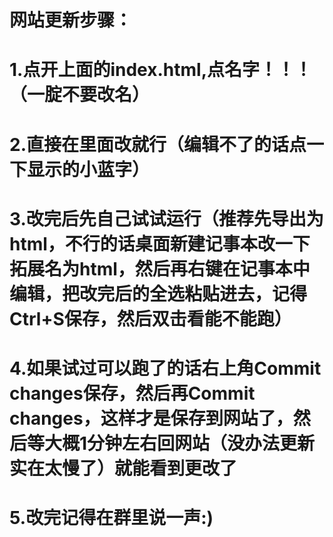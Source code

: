 # 网站更新步骤：
# 1.点开上面的index.html,点名字！！！（一腚不要改名）
# 2.直接在里面改就行（编辑不了的话点一下显示的小蓝字）
# 3.改完后先自己试试运行（推荐先导出为html，不行的话桌面新建记事本改一下拓展名为html，然后再右键在记事本中编辑，把改完后的全选粘贴进去，记得Ctrl+S保存，然后双击看能不能跑）
# 4.如果试过可以跑了的话右上角Commit changes保存，然后再Commit changes，这样才是保存到网站了，然后等大概1分钟左右回网站（没办法更新实在太慢了）就能看到更改了
# 5.改完记得在群里说一声:)
